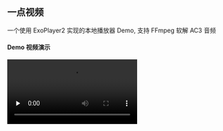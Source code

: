 ## 一点视频

一个使用 ExoPlayer2 实现的本地播放器 Demo, 支持 FFmpeg 软解 AC3 音频

#### Demo 视频演示

<video id="video" controls="" preload="none">
    <source id="mp4" src="./apk/sample.mp4" type="video/mp4">
</video>